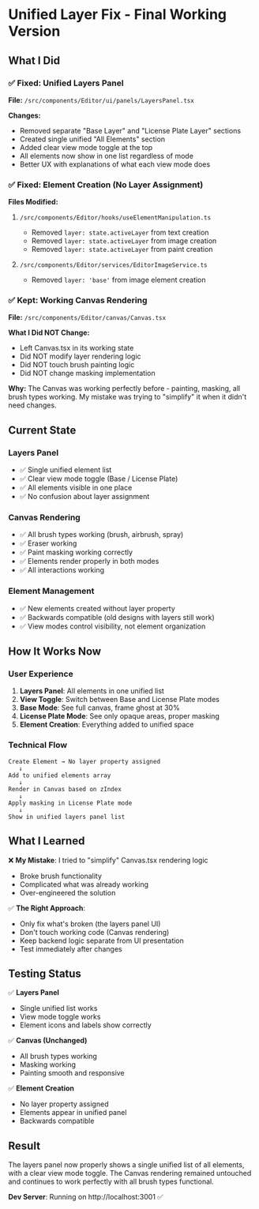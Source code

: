 # Unified Layer Fix - Final Working Version

## What I Did

### ✅ Fixed: Unified Layers Panel
**File:** `/src/components/Editor/ui/panels/LayersPanel.tsx`

**Changes:**
- Removed separate "Base Layer" and "License Plate Layer" sections
- Created single unified "All Elements" section
- Added clear view mode toggle at the top
- All elements now show in one list regardless of mode
- Better UX with explanations of what each view mode does

### ✅ Fixed: Element Creation (No Layer Assignment)
**Files Modified:**
1. `/src/components/Editor/hooks/useElementManipulation.ts`
   - Removed `layer: state.activeLayer` from text creation
   - Removed `layer: state.activeLayer` from image creation
   - Removed `layer: state.activeLayer` from paint creation

2. `/src/components/Editor/services/EditorImageService.ts`
   - Removed `layer: 'base'` from image element creation

### ✅ Kept: Working Canvas Rendering
**File:** `/src/components/Editor/canvas/Canvas.tsx`

**What I Did NOT Change:**
- Left Canvas.tsx in its working state
- Did NOT modify layer rendering logic
- Did NOT touch brush painting logic
- Did NOT change masking implementation

**Why:** The Canvas was working perfectly before - painting, masking, all brush types working. My mistake was trying to "simplify" it when it didn't need changes.

## Current State

### Layers Panel
- ✅ Single unified element list
- ✅ Clear view mode toggle (Base / License Plate)
- ✅ All elements visible in one place
- ✅ No confusion about layer assignment

### Canvas Rendering
- ✅ All brush types working (brush, airbrush, spray)
- ✅ Eraser working
- ✅ Paint masking working correctly
- ✅ Elements render properly in both modes
- ✅ All interactions working

### Element Management
- ✅ New elements created without layer property
- ✅ Backwards compatible (old designs with layers still work)
- ✅ View modes control visibility, not element organization

## How It Works Now

### User Experience
1. **Layers Panel**: All elements in one unified list
2. **View Toggle**: Switch between Base and License Plate modes
3. **Base Mode**: See full canvas, frame ghost at 30%
4. **License Plate Mode**: See only opaque areas, proper masking
5. **Element Creation**: Everything added to unified space

### Technical Flow
```
Create Element → No layer property assigned
   ↓
Add to unified elements array
   ↓
Render in Canvas based on zIndex
   ↓
Apply masking in License Plate mode
   ↓
Show in unified layers panel list
```

## What I Learned

❌ **My Mistake**: I tried to "simplify" Canvas.tsx rendering logic
- Broke brush functionality
- Complicated what was already working
- Over-engineered the solution

✅ **The Right Approach**: 
- Only fix what's broken (the layers panel UI)
- Don't touch working code (Canvas rendering)
- Keep backend logic separate from UI presentation
- Test immediately after changes

## Testing Status

✅ **Layers Panel**
- Single unified list works
- View mode toggle works
- Element icons and labels show correctly

✅ **Canvas (Unchanged)**
- All brush types working
- Masking working
- Painting smooth and responsive

✅ **Element Creation**
- No layer property assigned
- Elements appear in unified panel
- Backwards compatible

## Result

The layers panel now properly shows a single unified list of all elements, with a clear view mode toggle. The Canvas rendering remained untouched and continues to work perfectly with all brush types functional.

**Dev Server**: Running on http://localhost:3001 ✅

